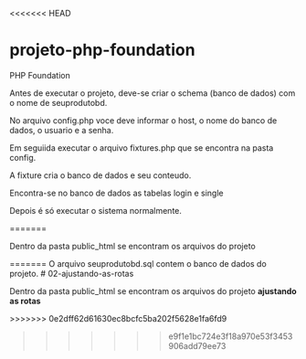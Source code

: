 <<<<<<< HEAD
# projeto-php-foundation

<p>PHP Foundation</p>

<p>Antes de executar o projeto, deve-se criar o schema (banco de dados) com o nome de seuprodutobd.</p>
<p>No arquivo config.php voce deve informar o host, o nome do banco de dados, o usuario e a senha.</p>
<p>Em seguiida executar o arquivo fixtures.php que se encontra na pasta config.</p>
<p>A fixture cria o banco de dados e seu conteudo.</p>
<p>Encontra-se no banco de dados as tabelas login e single</p>
<p>Depois é só executar o sistema normalmente.</p>


=======
<p>Dentro da pasta public_html se encontram os arquivos do projeto</p>
=======
O arquivo seuprodutobd.sql contem o banco de dados do projeto. 
# 02-ajustando-as-rotas
<p>Dentro da pasta public_html se encontram os arquivos do projeto <b>ajustando as rotas</b></p>
>>>>>>> 0e2dff62d61630ec8bcfc5ba202f5628e1fa6fd9

>>>>>>> e9f1e1bc724e3f18a970e53f3453906add79ee73
